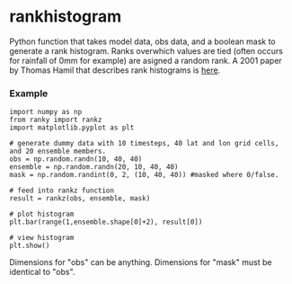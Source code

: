 # rankhistogram
Python function that takes model data, obs data, and a boolean mask to generate a rank histogram. Ranks overwhich values are tied (often occurs for rainfall of 0mm for example) are asigned a random rank. A 2001 paper by Thomas Hamil that describes rank histograms is [here](http://journals.ametsoc.org/doi/pdf/10.1175/1520-0493%282001%29129%3C0550%3AIORHFV%3E2.0.CO%3B2).

### Example
```
import numpy as np
from ranky import rankz
import matplotlib.pyplot as plt

# generate dummy data with 10 timesteps, 40 lat and lon grid cells, and 20 ensemble members. 
obs = np.random.randn(10, 40, 40)
ensemble = np.random.randn(20, 10, 40, 40)
mask = np.random.randint(0, 2, (10, 40, 40)) #masked where 0/false.

# feed into rankz function
result = rankz(obs, ensemble, mask)

# plot histogram
plt.bar(range(1,ensemble.shape[0]+2), result[0])

# view histogram
plt.show()
``` 
Dimensions for "obs" can be anything. Dimensions for "mask" must be identical to "obs".
